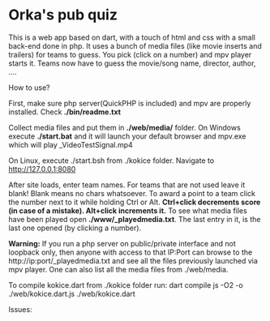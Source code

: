 # Orka's pub quiz

This is a web app based on dart, with a touch of html and css with a small back-end done in php.
It uses a bunch of media files (like movie inserts and trailers) for teams to guess.
You pick (click on a number) and mpv player starts it. Teams now have to guess the movie/song name, director, author, ....

How to use?

First, make sure php server(QuickPHP is included) and mpv are properly installed. Check **./bin/readme.txt**

Collect media files and put them in **./web/media/** folder.
On Windows execute **./start.bat** and it will launch your default browser and mpv.exe which will play _VideoTestSignal.mp4

On Linux, execute ./start.bsh from ./kokice folder.
Navigate to http://127.0.0.1:8080

After site loads, enter team names. For teams that are not used leave it blank!
Blank means no chars whatsoever. To award a point to a team click the number next to it while
holding Ctrl or Alt. **Ctrl+click decrements score (in case of a mistake). Alt+click increments it.**
To see what media files have been played open  **./www/_playedmedia.txt**.
The last entry in it, is the last one opened (by clicking a number).

**Warning:**
If you run a php server on public/private interface and not loopback only, then anyone
with access to that IP:Port can browse to the http://ip:port/_playedmedia.txt and see 
all the files previously launched via mpv player.
One can also list all the media files from ./web/media.

To compile kokice.dart from ./kokice folder run:
dart compile js -O2 -o ./web/kokice.dart.js ./web/kokice.dart

Issues: